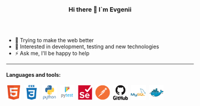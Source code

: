 ### <div align="center">Hi there 👋 I`m Evgenii </div>
<br>
<br>

- 🔭 Trying to make the web better
- 🌱 Interested in development, testing and new technologies
- ⚡ Ask me, I'll be happy to help
---

#### Languages and tools:

<div>
  <img src="https://github.com/devicons/devicon/blob/master/icons/html5/html5-original.svg" title="HTML5" alt="HTML" width="40" height="40"/>&nbsp;
  <img src="https://github.com/devicons/devicon/blob/master/icons/css3/css3-plain-wordmark.svg"  title="CSS3" alt="CSS" width="40" height="40"/>&nbsp;
  <img src="https://github.com/devicons/devicon/blob/master/icons/python/python-original-wordmark.svg" title="Python"  alt="Python" width="40" height="40"/>&nbsp;
  <img src="https://github.com/devicons/devicon/blob/master/icons/pytest/pytest-original-wordmark.svg " title="Pytest"  alt="Pytest" width="40" height="40"/>&nbsp;
  <img src="https://github.com/devicons/devicon/blob/master/icons/selenium/selenium-original.svg " title="Selenium"  alt="Selenium" width="40" height="40"/>&nbsp;
  <img src="https://github.com/devicons/devicon/blob/master/icons/postman/postman-original.svg" title="Postman"  alt="Postman" width="40" height="40"/>&nbsp;
  <img src="https://github.com/devicons/devicon/blob/master/icons/github/github-original-wordmark.svg " title="Github"  alt="Github" width="40" height="40"/>&nbsp;
  <img src="https://github.com/devicons/devicon/blob/master/icons/mysql/mysql-original-wordmark.svg" title="MySQL"  alt="MySQL" width="40" height="40"/>&nbsp;
  <img src="https://github.com/devicons/devicon/blob/master/icons/docker/docker-original.svg " title="Docker"  alt="Docker" width="40" height="40"/>&nbsp;

</div>

<!--![Top Langs](https://github-readme-stats.vercel.app/api/top-langs/?username=evg-QA&hide_progress=true)-->
